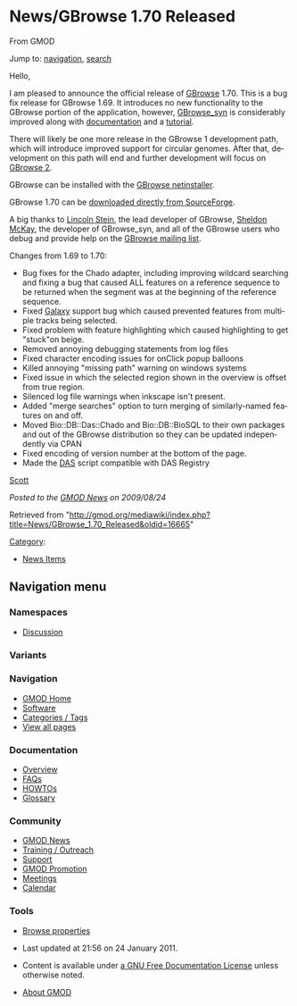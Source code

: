 <div id="mw-page-base" class="noprint">

</div>

<div id="mw-head-base" class="noprint">

</div>

<div id="content" class="mw-body" role="main">

<span id="top"></span>

<div id="mw-js-message" style="display:none;">

</div>



# <span dir="auto">News/GBrowse 1.70 Released</span>

<div id="bodyContent">

<div id="siteSub">

From GMOD

</div>

<div id="contentSub">

</div>

<div id="jump-to-nav" class="mw-jump">

Jump to: [navigation](#mw-navigation), [search](#p-search)

</div>

<div id="mw-content-text" class="mw-content-ltr" lang="en" dir="ltr">

Hello,

I am pleased to announce the official release of
[GBrowse](../GBrowse.1 "GBrowse") 1.70. This is a bug fix release for
GBrowse 1.69. It introduces no new functionality to the GBrowse portion
of the application, however,
[GBrowse_syn](../GBrowse_syn.1 "GBrowse syn") is considerably improved
along with [documentation](../GBrowse_syn.1 "GBrowse syn") and a
<a href="../GBrowse_syn_Tutorial" class="mw-redirect"
title="GBrowse syn Tutorial">tutorial</a>.

There will likely be one more release in the GBrowse 1 development path,
which will introduce improved support for circular genomes. After that,
development on this path will end and further development will focus on
[GBrowse 2](../Category%3AGBrowse_2 "Category%3AGBrowse 2").

GBrowse can be installed with the [GBrowse
netinstaller](../GBrowse_Install_HOWTO "GBrowse Install HOWTO").

GBrowse 1.70 can be <a
href="http://sourceforge.net/projects/gmod/files/Generic%20Genome%20Browser/GBrowse-1.70/Generic-Genome-Browser-1.70.tar.gz/download"
class="external text" rel="nofollow">downloaded directly from
SourceForge</a>.

A big thanks to [Lincoln Stein](../User%3ALstein "User%3ALstein"), the lead
developer of GBrowse, [Sheldon McKay](../User%3AMckays "User%3AMckays"), the
developer of GBrowse_syn, and all of the GBrowse users who debug and
provide help on the [GBrowse mailing
list](../GMOD_Mailing_Lists "GMOD Mailing Lists").

Changes from 1.69 to 1.70:

- Bug fixes for the Chado adapter, including improving wildcard
  searching and fixing a bug that caused ALL features on a reference
  sequence to be returned when the segment was at the beginning of the
  reference sequence.
- Fixed [Galaxy](../Galaxy.1 "Galaxy") support bug which caused
  prevented features from multiple tracks being selected.
- Fixed problem with feature highlighting which caused highlighting to
  get "stuck"on beige.
- Removed annoying debugging statements from log files
- Fixed character encoding issues for onClick popup balloons
- Killed annoying "missing path" warning on windows systems
- Fixed issue in which the selected region shown in the overview is
  offset from true region.
- Silenced log file warnings when inkscape isn't present.
- Added "merge searches" option to turn merging of similarly-named
  features on and off.
- Moved Bio::DB::Das::Chado and Bio::DB::BioSQL to their own packages
  and out of the GBrowse distribution so they can be updated
  independently via CPAN
- Fixed encoding of version number at the bottom of the page.
- Made the <a href="../DAS" class="mw-redirect" title="DAS">DAS</a>
  script compatible with DAS Registry

[Scott](../User%3AScott "User%3AScott")

  

<div class="newsfooter">

*Posted to the [GMOD News](../GMOD_News "GMOD News") on 2009/08/24*

</div>

</div>

<div class="printfooter">

Retrieved from
"<http://gmod.org/mediawiki/index.php?title=News/GBrowse_1.70_Released&oldid=16665>"

</div>

<div id="catlinks" class="catlinks">

<div id="mw-normal-catlinks" class="mw-normal-catlinks">

[Category](../Special%3ACategories "Special%3ACategories"):

- [News Items](../Category%3ANews_Items "Category%3ANews Items")

</div>

</div>

<div class="visualClear">

</div>

</div>

</div>

<div id="mw-navigation">

## Navigation menu

<div id="mw-head">



<div id="left-navigation">

<div id="p-namespaces" class="vectorTabs" role="navigation"
aria-labelledby="p-namespaces-label">

### Namespaces


- <span id="ca-talk"><a
  href="http://gmod.org/mediawiki/index.php?title=Talk:News/GBrowse_1.70_Released&amp;action=edit&amp;redlink=1"
  accesskey="t"
  title="Discussion about the content page [t]">Discussion</a></span>

</div>

<div id="p-variants" class="vectorMenu emptyPortlet" role="navigation"
aria-labelledby="p-variants-label">

### 

### Variants[](#)

<div class="menu">

</div>

</div>

</div>





</div>

</div>

</div>

<div id="mw-panel">

<div id="p-logo" role="banner">

<a href="../Main_Page"
style="background-image: url(../../images/GMOD-cogs.png);"
title="Visit the main page"></a>

</div>

<div id="p-Navigation" class="portal" role="navigation"
aria-labelledby="p-Navigation-label">

### Navigation

<div class="body">

- <span id="n-GMOD-Home">[GMOD Home](../Main_Page)</span>
- <span id="n-Software">[Software](../GMOD_Components)</span>
- <span id="n-Categories-.2F-Tags">[Categories /
  Tags](../Categories)</span>
- <span id="n-View-all-pages">[View all
  pages](../Special:AllPages)</span>

</div>

</div>

<div id="p-Documentation" class="portal" role="navigation"
aria-labelledby="p-Documentation-label">

### Documentation

<div class="body">

- <span id="n-Overview">[Overview](../Overview)</span>
- <span id="n-FAQs">[FAQs](../Category%3AFAQ)</span>
- <span id="n-HOWTOs">[HOWTOs](../Category%3AHOWTO)</span>
- <span id="n-Glossary">[Glossary](../Glossary)</span>

</div>

</div>

<div id="p-Community" class="portal" role="navigation"
aria-labelledby="p-Community-label">

### Community

<div class="body">

- <span id="n-GMOD-News">[GMOD News](../GMOD_News)</span>
- <span id="n-Training-.2F-Outreach">[Training /
  Outreach](../Training_and_Outreach)</span>
- <span id="n-Support">[Support](../Support)</span>
- <span id="n-GMOD-Promotion">[GMOD Promotion](../GMOD_Promotion)</span>
- <span id="n-Meetings">[Meetings](../Meetings)</span>
- <span id="n-Calendar">[Calendar](../Calendar)</span>

</div>

</div>

<div id="p-tb" class="portal" role="navigation"
aria-labelledby="p-tb-label">

### Tools

<div class="body">


- <span id="t-smwbrowselink"><a href="../Special%3ABrowse/News-2FGBrowse_1.70_Released"
  rel="smw-browse">Browse properties</a></span>


</div>

</div>

</div>

</div>

<div id="footer" role="contentinfo">

- <span id="footer-info-lastmod">Last updated at 21:56 on 24 January
  2011.</span>
<!-- - <span id="footer-info-viewcount">5,867 page views.</span> -->
- <span id="footer-info-copyright">Content is available under
  <a href="http://www.gnu.org/licenses/fdl-1.3.html" class="external"
  rel="nofollow">a GNU Free Documentation License</a> unless otherwise
  noted.</span>

<!-- -->

- <span id="footer-places-about">[About
  GMOD](../GMOD%3AAbout "GMOD%3AAbout")</span>

<!-- -->






</div>
